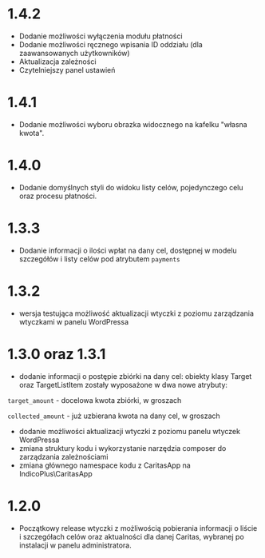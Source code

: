 # 1.4.2

- Dodanie możliwości wyłączenia modułu płatności
- Dodanie możliwości ręcznego wpisania ID oddziału (dla zaawansowanych użytkowników)
- Aktualizacja zależności
- Czytelniejszy panel ustawień

# 1.4.1

- Dodanie możliwości wyboru obrazka widocznego na kafelku "własna kwota".

# 1.4.0

- Dodanie domyślnych styli do widoku listy celów, pojedynczego celu oraz procesu płatności.

# 1.3.3

- Dodanie informacji o ilości wpłat na dany cel, dostępnej w modelu szczegółów i listy celów pod atrybutem `payments`

# 1.3.2

- wersja testująca możliwość aktualizacji wtyczki z poziomu zarządzania wtyczkami w panelu WordPressa

# 1.3.0 oraz 1.3.1

- dodanie informacji o postępie zbiórki na dany cel: obiekty klasy Target oraz TargetListItem zostały wyposażone w dwa nowe atrybuty:

`target_amount` - docelowa kwota zbiórki, w groszach

`collected_amount` - już uzbierana kwota na dany cel, w groszach

- dodanie możliwości aktualizacji wtyczki z poziomu panelu wtyczek WordPressa
- zmiana struktury kodu i wykorzystanie narzędzia composer do zarządzania zależnościami
- zmiana głównego namespace kodu z CaritasApp na IndicoPlus\CaritasApp

# 1.2.0

- Początkowy release wtyczki z możliwością pobierania informacji o liście i szczegółach celów oraz aktualności dla danej Caritas, wybranej po instalacji w panelu administratora.
